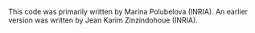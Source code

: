 This code was primarily written by Marina Polubelova (INRIA).
An earlier version was written by Jean Karim Zinzindohoue (INRIA).